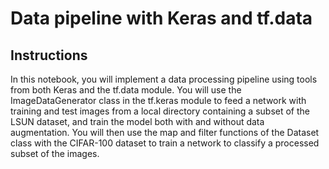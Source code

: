 # Data pipeline with Keras and tf.data

## Instructions

In this notebook, you will implement a data processing pipeline using tools from both Keras and the tf.data module. 
You will use the ImageDataGenerator class in the tf.keras module to feed a network with training and test images from 
a local directory containing a subset of the LSUN dataset, and train the model both with and without data augmentation. 
You will then use the map and filter functions of the 
Dataset class with the CIFAR-100 dataset to train a network to classify a processed subset of the images.
